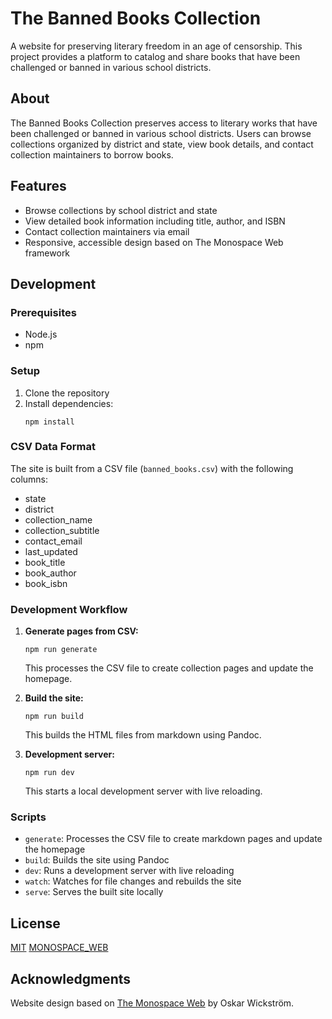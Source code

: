 # The Banned Books Collection

A website for preserving literary freedom in an age of censorship. This project provides a platform to catalog and share books that have been challenged or banned in various school districts.

## About

The Banned Books Collection preserves access to literary works that have been challenged or banned in various school districts. Users can browse collections organized by district and state, view book details, and contact collection maintainers to borrow books.

## Features

- Browse collections by school district and state
- View detailed book information including title, author, and ISBN
- Contact collection maintainers via email
- Responsive, accessible design based on The Monospace Web framework

## Development

### Prerequisites

- Node.js
- npm

### Setup

1. Clone the repository
2. Install dependencies:
   ```
   npm install
   ```

### CSV Data Format

The site is built from a CSV file (`banned_books.csv`) with the following columns:
- state
- district
- collection_name
- collection_subtitle
- contact_email
- last_updated
- book_title
- book_author
- book_isbn

### Development Workflow

1. **Generate pages from CSV:**
   ```
   npm run generate
   ```
   This processes the CSV file to create collection pages and update the homepage.

2. **Build the site:**
   ```
   npm run build
   ```
   This builds the HTML files from markdown using Pandoc.

3. **Development server:**
   ```
   npm run dev
   ```
   This starts a local development server with live reloading.

### Scripts

- `generate`: Processes the CSV file to create markdown pages and update the homepage
- `build`: Builds the site using Pandoc
- `dev`: Runs a development server with live reloading
- `watch`: Watches for file changes and rebuilds the site
- `serve`: Serves the built site locally

## License

[MIT](MIT_LICENSE.md)
[MONOSPACE_WEB](MONOSPACE_WEB_LICENSE.md)

## Acknowledgments

Website design based on [The Monospace Web](https://github.com/owickstrom/the-monospace-web) by Oskar Wickström.